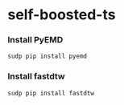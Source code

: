 # self-boosted-ts

### Install PyEMD
```
sudp pip install pyemd
```

### Install fastdtw
```
sudp pip install fastdtw
```
